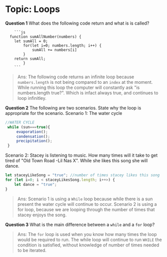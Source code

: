 # Topic: Loops

**Question 1**  What does the following code return and what is is called?

        ```js
      function sumAllNumber(numbers) {
        let sumAll = 0;
            for(let i=0; numbers.length; i++) {
                sumAll += numbers[i]
            }
        return sumAll;
            }
        ```
 >Ans: The following code returns an infinite loop because `numbers.length` is not being compared to an `index` at the moment. While running this loop the computer will constantly ask "is numbers.length true?". Which is infact always true, and continues to loop infinitley. 

**Question 2** The following are two scenarios. State why the loop is appropriate for the scenario. 
Scenario 1: The water cycle

```js
//WATER CYCLE
 while (sun===true){
     evaporation();
     condensation();
     precipitation();
 }  
```
Scenario 2: Stacey is listening to music. How many times will it take to get tired of "Old Town Road -Lil Nas X". While she likes this song she will dance.

```js
let staceyLikeSong = "true"; //number of times stacey likes this song
for (let i=0; i < staceyLikesSong.length; i++>) {
    let dance = "true";
}
```
>Ans: Scenario 1 is using a `While` loop because while there is a sun present the water cycle will continue to occur. Scenario 2 is using a for loop, because we are looping through the number of times that stacey enjoys the song. 

**Question 3** What is the main difference between a `while` and a `for` loop?

>Ans: The `for` loop is used when you know how many times the loop would be required to run. 
> The while loop will continue to run `WHILE` the condition is satisfied, without knowledge of number of times needed to be iterated. 